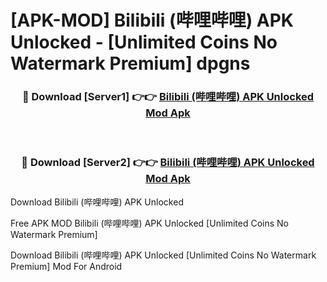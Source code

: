 # [APK-MOD] Bilibili (哔哩哔哩) APK Unlocked - [Unlimited Coins No Watermark Premium] dpgns



<div align="center">
<h3>🔴 Download [Server1] 👉👉 <a href="https://momento.my/?title=Bilibili_(哔哩哔哩)_APK_Unlocked">Bilibili (哔哩哔哩) APK Unlocked Mod Apk</a></h3><br>

<h3>🔴 Download [Server2] 👉👉 <a href="https://momento.my/?title=Bilibili_(哔哩哔哩)_APK_Unlocked">Bilibili (哔哩哔哩) APK Unlocked Mod Apk</a></h3>
</div>



Download Bilibili (哔哩哔哩) APK Unlocked 

Free APK MOD Bilibili (哔哩哔哩) APK Unlocked [Unlimited Coins No Watermark Premium]

Download Bilibili (哔哩哔哩) APK Unlocked [Unlimited Coins No Watermark Premium] Mod For Android
